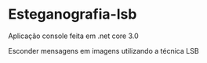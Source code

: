 # Esteganografia-lsb
Aplicação console feita em .net core 3.0

Esconder mensagens em imagens utilizando a técnica LSB

